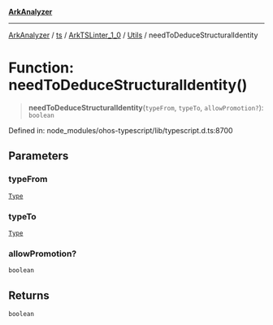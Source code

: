 [**ArkAnalyzer**](../../../../../../../../README.md)

***

[ArkAnalyzer](../../../../../../../../globals.md) / [ts](../../../../../README.md) / [ArkTSLinter\_1\_0](../../../README.md) / [Utils](../README.md) / needToDeduceStructuralIdentity

# Function: needToDeduceStructuralIdentity()

> **needToDeduceStructuralIdentity**(`typeFrom`, `typeTo`, `allowPromotion?`): `boolean`

Defined in: node\_modules/ohos-typescript/lib/typescript.d.ts:8700

## Parameters

### typeFrom

[`Type`](../../../../../interfaces/Type.md)

### typeTo

[`Type`](../../../../../interfaces/Type.md)

### allowPromotion?

`boolean`

## Returns

`boolean`
